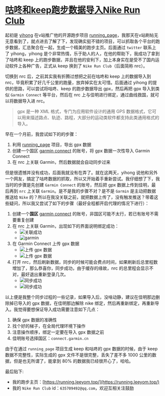 # [咕咚和keep跑步数据导入Nike Run Club](https://github.com/superleeyom/blog/issues/18)

起初是 [yihong](https://github.com/yihong0618) 在v站推广他的开源跑步项目 [running_page](https://github.com/yihong0618/running_page)，我那天在v站刷帖无无意看到了，就点进去了解了下，发现确实挺不错的项目，可以抓取各个平台的跑步数据，汇总聚合在一起，生成一个精美的跑步主页。后面通过 `twitter` 联系上了 yihong，yihong 是个非常热情，乐于助人的人，在他的帮助下，我成功了拿到了咕咚和 keep 上的跑步数据，并且在他的安利下，加上本身实在是受不了国内运动软件上各种广告，正式从 keep 换到了 `Nike Run Club`（后面简称 nrc）。

切换到 nrc 后，之前其实我有折腾过想把之前在咕咚和 keep 上的数据导入到 nrc，毕竟积累了好几千公里的跑量，放弃掉实在太可惜。后面通过 yihong 的提供的思路，可以尝试将咕咚、keep 的跑步数据导出 gpx，然后再把 gpx 导入到类似
 `Garmin Connect` 等平台，然后在 nrc 上与佳明进行绑定，通过曲线救国，就可以将数据导入进 nrc。

> gpx 是一种 XML 格式，专门为应用软件设计的通用 GPS 数据格式，它可以用来描述路点、轨迹、路程，大部分的运动类软件都支持此类通用格式的导入。

早在一个月前，我尝试如下的的步骤：

1. 利用 [running_page](https://github.com/yihong0618/running_page) 项目，导出 gpx 数据
2. 创建一个国区 [garmin connect](https://connect.garmin.cn/) 的账号，将 gpx 数据一次性导入 Garmin Connect
3. 在 nrc 上关联 Garmin，然后数据就会自动同步过来

但是很遗憾并没有成功，后面我就没有在弄了。就在这两天，yihong 说他和另外一个网友，搞定了咕咚数据的抓取，所以又开始着手重新尝试。我仔细想了下，我当时的步骤是先创建 `Garmin Connect` 的账号，然后把 gpx 数据上传到佳明，最后再到 `nrc` 上关联 `Garmin`。是不是我的步骤不对？是不是 `Garmin` 是主动把数据推送给 `Nike` 的？所以在我没关联之前，就把数据上传了，没有触发推送？带着这些疑问，所以我又尝试了如下的步骤（最好全程都开启代理的情况下进行）：

1.  创建一个**国区** [garmin connect](https://connect.garmin.cn/) 的账号，非国区可能不太行，若已有账号不需要重复创建
2.  在 nrc 上关联 Garmin，出现如下的界面说明绑定成功：
    -  ![关联成功](https://raw.githubusercontent.com/superleeyom/blog/main/img/20210127153147.png)
    -  ![garmin](https://raw.githubusercontent.com/superleeyom/blog/main/img/telegram-cloud-photo-size-5-6089317861500758842-y.jpg)
3.  在 Garmin Connect 上传 gpx 数据
    - ![上传 gpx 数据](https://raw.githubusercontent.com/superleeyom/blog/main/img/telegram-cloud-photo-size-5-6089317861500758841-y.jpg)
    - ![上传 gpx 数据](https://raw.githubusercontent.com/superleeyom/blog/main/img/telegram-cloud-photo-size-5-6089317861500758843-y.jpg)
4.  打开 nrc，然后刷新数据，同步的时候可能会费点时间，如果刷新后总里程数增加了，那么恭喜你，同步成功，由于缓存的缘故，nrc 的总里程会显示不对，最好退出重新登录几次。
    - ![同步成功](https://raw.githubusercontent.com/superleeyom/blog/main/img/20210127155351.png)
    - ![同步成功](https://raw.githubusercontent.com/superleeyom/blog/main/img/20210127155423.png)

以上便是我整个同步过程的一些记录，如果导入后，没啥动静，建议在佳明那边删除掉已导入的 gpx 数据，在佳明那边解除 nike 绑定，然后再重新绑定，再重新导入。我觉得要想保证导入成功需要注意如下几点：
1. 确保 gpx 数据的准确性
2. 找个好的梯子，在全局代理环境下操作
3. 注意操作顺序，绑定一定要在导入 gpx 数据之前
4. 佳明账号选择国区：`connect.garmin.cn`

由于在通过 `running_page` 项目生成 keep 和咕咚的 gpx 数据的时候，由于 keep 数据不完整性，实际生成的 gpx 文件不是很完整，丢失了差不多 1000 公里的数据，但是也无所谓了，能拿到 80% 的数据我已经很开心了，哈哈。

最后贴下:
- 我的跑步主页：[https://running.leeyom.top/](https://running.leeyom.top/)
- 我的 `Nike Run Club` id：`635709492@qq.com`，欢迎互相关注鼓励